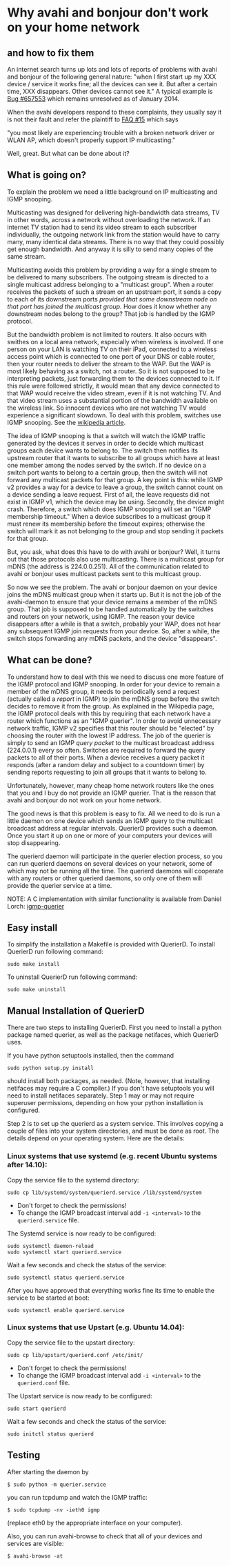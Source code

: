 # Why avahi and bonjour don't work on your home network

## and how to fix them

An internet search turns up lots and lots of reports of problems with
avahi and bonjour of the following general nature: "when I first start
up my XXX device / service it works fine; all the devices can see it.
But after a certain time, XXX disappears.  Other devices cannot see
it."  A typical example is
[Bug #657553](http://bugs.debian.org/cgi-bin/bugreport.cgi?bug=657553)
which remains unresolved as of January 2014.



When the avahi developers respond to these complaints, they usually
say it is not their fault and refer the plaintiff to
[FAQ #15](http://avahi.org/wiki/Avah4users#FAQ) which says

  "you most likely are experiencing trouble with a broken network
  driver or WLAN AP, which doesn't properly support IP multicasting."

Well, great.  But what can be done about it?

## What is going on?

To explain the problem we need a little background on IP multicasting
and IGMP snooping.

Multicasting was designed for delivering high-bandwidth data streams,
TV in other words, across a network without overloading the network.
If an internet TV station had to send its video stream to each
subscriber individually, the outgoing network link from the station
would have to carry many, many identical data streams.  There is no
way that they could possibly get enough bandwidth.  And anyway it is
silly to send many copies of the same stream.

Multicasting avoids this problem by providing a way for a single
stream to be delivered to many subscribers.  The outgoing stream is
directed to a single multicast address belonging to a "multicast
group".  When a router receives the packets of such a stream on an
upstream port, it sends a copy to each of its downstream ports
*provided that some downstream node on that port has joined the
multicast group.* How does it know whether any downstream nodes
belong to the group? That job is handled by the IGMP protocol.

But the bandwidth problem is not limited to routers.  It also occurs
with swithes on a local area network, especially when wireless is
involved.  If one person on your LAN is watching TV on their iPad,
connected to a wireless access point which is connected to one port of
your DNS or cable router, then your router needs to deliver the stream
to the WAP.  But the WAP is most likely behaving as a switch, not a
router.  So it is not supposed to be interpreting packets, just
forwarding them to the devices connected to it.  If this rule were
followed strictly, it would mean that any device connected to that WAP
would receive the video stream, even if it is not watching TV. And
that video stream uses a substantial portion of the bandwidth
available on the wireless link.  So innocent devices who are not
watching TV would experience a significant slowdown.  To deal with
this problem, switches use IGMP snooping.  See the
[wikipedia article](http://en.wikipedia.org/wiki/IGMP_snooping#IGMP_querier).

The idea of IGMP snooping is that a switch will watch the IGMP traffic
generated by the devices it serves in order to decide which multicast
groups each device wants to belong to.  The switch then notifies its
upstream router that it wants to subscribe to all groups which have at
least one member among the nodes served by the switch.  If no device
on a switch port wants to belong to a certain group, then the switch
will not forward any multicast packets for that group.  A key point is
this: while IGMP v2 provides a way for a device to leave a group, the
switch cannot count on a device sending a leave request.  First of
all, the leave requests did not exist in IGMP v1, which the device may
be using.  Secondly, the device might crash.  Therefore, a switch
which does IGMP snooping will set an "IGMP membership timeout."  When
a device subscribes to a multicast group it must renew its membership
before the timeout expires; otherwise the switch will mark it as not
belonging to the group and stop sending it packets for that group.

But, you ask, what does this have to do with avahi or bonjour?  Well,
it turns out that those protocols also use multicasting.  There is a
multicast group for mDNS (the address is 224.0.0.251).  All of the
communication related to avahi or bonjour uses multicast packets sent
to this multicast group.

So now we see the problem.  The avahi or bonjour daemon on your device
joins the mDNS multicast group when it starts up.  But it is not the
job of the avahi-daemon to ensure that your device remains a member of
the mDNS group.  That job is supposed to be handled automatically by
the switches and routers on your network, using IGMP.  The reason your
device disappears after a while is that a switch, probably your WAP,
does not hear any subsequent IGMP join requests from your device.  So,
after a while, the switch stops forwarding any mDNS packets, and the
device "disappears".

## What can be done?

To understand how to deal with this we need to discuss one more
feature of the IGMP protocol and IGMP snooping.  In order for your
device to remain a member of the mDNS group, it needs to periodically
send a request (actually called a *report* in IGMP) to join the mDNS
group before the switch decides to remove it from the group.  As
explained in the Wikipedia page, the IGMP protocol deals with this by
requiring that each network have a router which functions as an "IGMP
querier".  In order to avoid unnecessary network traffic, IGMP v2
specifies that this router should be "elected" by choosing the router
with the lowest IP address.  The job of the querier is simply to send
an IGMP *query packet* to the multicast broadcast address (224.0.0.1)
every so often.  Switches are required to forward the query packets to
all of their ports.  When a device receives a query packet it responds
(after a random delay and subject to a countdown timer) by sending
reports requesting to join all groups that it wants to belong to.

Unfortunately, however, many cheap home network routers like the ones
that you and I buy do not provide an IGMP querier.  That is the reason
that avahi and bonjour do not work on your home network.

The good news is that this problem is easy to fix.  All we need to do
is run a little daemon on one device which sends an IGMP query to the
multicast broadcast address at regular intervals.  QuerierD provides
such a daemon.  Once you start it up on one or more of your computers
your devices will stop disappearing.

The querierd daemon will participate in the querier election process,
so you can run querierd daemons on several devices on your network,
some of which may not be running all the time.  The querierd daemons
will cooperate with any routers or other querierd daemons, so only
one of them will provide the querier service at a time.

NOTE: A C implementation with similar functionality is available
from Daniel Lorch: [igmp-querier](https://github.com/dlorch/igmp-querier)

## Easy install
To simplify the installation a Makefile is provided with QuerierD. To
install QuerierD run following command:

    sudo make install

To uninstall QuerierD run following command:

    sudo make uninstall

## Manual Installation of QuerierD

There are two steps to installing QuerierD.  First you need to
install a python package named querier, as well as the package
netifaces, which QuerierD uses.

If you have python setuptools installed, then the command

    sudo python setup.py install

should install both packages, as needed.  (Note, however, that
installing netifaces may require a C compiler.) If you don't
have setuptools you will need to install netifaces separately.
Step 1 may or may not require superuser permissions, depending
on how your python installation is configured.

Step 2 is to set up the querierd as a system service.  This
involves copying a couple of files into your system directories,
and must be done as root.  The details depend on your operating
system.  Here are the details:

### Linux systems that use systemd (e.g. recent Ubuntu systems after 14.10):

Copy the service file to the systemd directory:

    sudo cp lib/systemd/system/querierd.service /lib/systemd/system

 * Don't forget to check the permissions!
 * To change the IGMP broadcast interval add `-i <interval>` to the `querierd.service` file.

The Systemd service is now ready to be configured:

    sudo systemctl daemon-reload
    sudo systemctl start querierd.service

Wait a few seconds and check the status of the service:

    sudo systemctl status querierd.service

After you have approved that everything works fine its time to enable the service to be started at boot:

    sudo systemctl enable querierd.service

### Linux systems that use Upstart (e.g. Ubuntu 14.04):

Copy the service file to the upstart directory:

    sudo cp lib/upstart/querierd.conf /etc/init/

 * Don't forget to check the permissions!
 * To change the IGMP broadcast interval add `-i <interval>` to the `querierd.conf` file.

The Upstart service is now ready to be configured:

    sudo start querierd

Wait a few seconds and check the status of the service:

    sudo initctl status querierd

## Testing

After starting the daemon by

    $ sudo python -m querier.service

you can run tcpdump and watch the IGMP traffic:

    $ sudo tcpdump -nv -ieth0 igmp

(replace eth0 by the appropriate interface on your computer).

Also, you can run avahi-browse to check that all of your devices and
services are visible:

    $ avahi-browse -at
